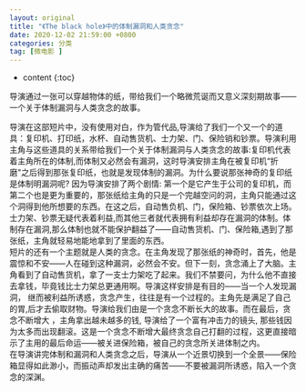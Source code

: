 ```yaml
---
layout: original
title: "《The black hole》中的体制漏洞和人类贪念"
date: 2020-12-02 21:59:00 +0800 
categories: 分类
tag: [微电影 ]
---
```

* content
{:toc}

导演通过一张可以穿越物体的纸，带给我们一个略微荒诞而又意义深刻期故事——一个关于体制漏洞与人类贪念的故事。

<!-- more -->
<!-- TOC -->
导演在这部短片中，没有使用对白，作为管代品,导演给了我们一个又一个的道具：复印机、打印纸，水杯、自动售货机、士力架、门、保险销和钞票。导演利用主角与这些道具的关系带给我们一个关于体制漏洞与人类贪念的故事:复印机代表着主角所在的体制,而体制又必然会有漏洞，这时导演安排主角在被复印机“折磨"之后得到那张复印纸，也就是发现体制的漏洞。为什么要说那张神奇的复印纸是体制明漏洞呢? 因为导演安排了两个剧情: 第一个是它产生于公司的复印机，而第二个也是更为重要的，那张纸给主角的只是一个完越空问的洞，主角只能通过这个洞得到他所想要的东西。在这之后，自动售负机、门，保险箱、钞票依次上场。士力架、钞票无疑代表着利益,而其他三者就代表拥有利益却存在漏洞的体制。体制存在漏洞,那么体制也就不能保护翻益了——自动售货机、门、保险箱,遇到了那张纸，主角就轻易地能地拿到了里面的东西。  
短片的还有一个主题就是人类的贪念。在主角发现了那张纸的神奇时，首先，他是震惊和不安——人在碰到这种漏洞，必然会不安。但下一刻，贪念涌上了大脑。主角看到了自动售货机，拿了一支士力架吃了起来。我们不禁要问，为什么他不直接去拿钱，毕竟钱比士力架总更通用啊。导演这样安排是有目的——当一个人发现漏洞， 继而被利益所诱惑，贪念产生，往往是有一个过程的。主角先是满足了自己的胃,后才去偷取财物。导演给我们由是一个贪念不断长大的故事。而在最后，贪念不断增大 ，主角拿出越未越多的钱, 导演给了一个富有冲击力的镜头, 那些钱因为太多而出现翻滚。这是一个贪念不断增大最终贪念自己打翻的过程，这更直接暗示了主用的最后命运——被关进保险箱，被自己的贪念所关进体制之内。  
在导演讲完体制和漏洞和人类贪念之后，导演从一个近景切换到一个全景——保险箱显得如此渺小，而振动声却发出主确的痛苦——不要被漏洞所诱惑，陷入一个贪念的深渊。
